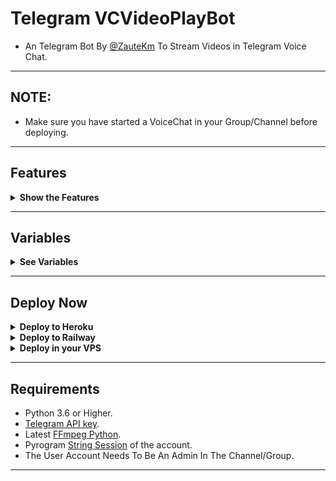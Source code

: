 # Telegram VCVideoPlayBot

- An Telegram Bot By [@ZauteKm](https://t.me/ZauteKm) To Stream Videos in Telegram Voice Chat.

---

## NOTE:

- Make sure you have started a VoiceChat in your Group/Channel before deploying.

---

## Features

<details>
  <summary><b>Show the Features</b></summary>
<br/>

- Playlist, queue.
- Supports Video Recording.
- Supports Scheduling voicechats.
- Cool UI for controling the player.
- Customizabe to audio or video.
- Custom quality for video chats.
- Supports Play from Youtube Playlist.
- Change VoiceChat title to current playing song name.
- Supports Live streaming from youtube
- Play from telegram file supported.
- Starts Radio after if no songs in playlist.
- Automatic restart even if heroku restarts. (Configurable)
- Support exporting and importing playlist.

</details>

---

## Variables
<details>
  <summary><b>See Variables</b></summary>
<br/>

<b>Mandatory Vars</b>
1. `API_ID` : Get From [my.telegram.org](https://my.telegram.org/)
2. `API_HASH` : Get from [my.telegram.org](https://my.telegram.org)
3. `BOT_TOKEN` : [@Botfather](https://telegram.dog/BotFather)
4. `SESSION_STRING` : Generate From here [![GenerateStringName](https://img.shields.io/badge/repl.it-generateStringName-yellowgreen)](https://replit.com/@ZauteKm/GenerateStringSession)
5. `CHAT` : ID of Channel/Group where the bot plays Music.

<b>Recommended Optional Vars</b>
1. `DATABASE_URI`: MongoDB database Url, get from [mongodb](https://cloud.mongodb.com). This is an optional var, but it is recomonded to use this to experiance the full features.
2. `HEROKU_API_KEY`: Your heroku api key. Get one from [here](https://dashboard.heroku.com/account/applications/authorizations/new)
3. `HEROKU_APP_NAME`: Your heroku apps name.

<b>Optional Vars</b>
1. `LOG_GROUP` : Group to send Playlist, if CHAT is a Group()
2. `ADMINS` : ID of users who can use admin commands.
3. `STARTUP_STREAM` : This will be streamed on startups and restarts of bot. You can use either any STREAM_URL or a direct link of any video or a Youtube Live link. You can also use YouTube Playlist.Find a Telegram Link for your playlist from [PlayList Dumb](https://telegram.dog/DumpPlaylist) or get a PlayList from [PlayList Extract](https://telegram.dog/GetAPlaylistbot). The PlayList link should in form `https://t.me/DumpPlaylist/xxx`.
4. `REPLY_MESSAGE` : A reply to those who message the USER account in PM. Leave it blank if you do not need this feature. (Configurable through bot if mongodb added.)
5. `ADMIN_ONLY` : Pass `True` If you want to make /play command only for admins of `CHAT`. By default /play is available for all.(Configurable through bot if mongodb added.)
6. `DATABASE_NAME`: Database name for your mongodb database.
7. `SHUFFLE` : Make it `False` if you dont want to shuffle playlists. (Configurable through bot if mongodb added.)
8. `EDIT_TITLE` : Make it `False` if you do not want the bot to edit video chat title according to playing song. (Configurable through bot if mongodb added.)
9. `RECORDING_DUMP` : A Channel ID with the USER account as admin, to dump video chat recordings.
10. `RECORDING_TITLE`: A custom title for your videochat recordings.
11. `TIME_ZONE` : Time Zone of your country, by default IST
12. `IS_VIDEO_RECORD` : Make it `False` if you do not want to record video, and only audio will be recorded.(Configurable through bot if mongodb added.)
13. `IS_LOOP` ; Make it `False` if you do not want 24 / 7 Video Chat. (Configurable through bot if mongodb added.)
14. `IS_VIDEO` : Make it `False` if you want to use the player as a musicplayer without video. (Configurable through bot if mongodb added.)
15. `PORTRAIT`: Make it `True` if you want the video recording in portrait mode. (Configurable through bot if mongodb added.)
16. `DELAY` : Choose the time limit for commands deletion. 10 sec by default.
18. `QUALITY` : Customize the quality of video chat, use one of `high`, `medium`, `low` . 
19. `BITRATE` : Bitrate of audio (Not recommended to change).
20. `FPS` : Fps of video to be played (Not recommended to change.)

</details>

---

## Deploy Now

<details><summary><b>Deploy to Heroku</b></summary>
<p>
<br>
<a href="https://heroku.com/deploy?template=https://github.com/Kongar123/VCPlayerBot">
  <img src="https://www.herokucdn.com/deploy/button.svg" alt="Deploy">
</a>
</p>
</details>

<details>
  <summary><b>Deploy to Railway</b></summary>
<br/>

<p align="left">
<a href="https://railway.app/new/template?template=https%3A%2F%2Fgithub.com%2FZauteKm%2FVCPlayerBot"
">
     <img height="30px" src="https://railway.app/button.svg">
  </a>
</p>

</a>
</p>

</details>

<details>
  <summary><b>Deploy in your VPS</b></summary>
<br/>

```sh
$ git clone https://github.com/ZauteKm/VCPlayerBot.git
$ cd VCPlayerBot
$ sudo apt-get install python3-pip ffmpeg
$ pip3 install -U pip
$ pip3 install -U -r requirements.txt
# <Create Variables appropriately (.env [optional])>
$ python3 main.py
```

</details>

---

## Requirements
- Python 3.6 or Higher.
- [Telegram API key](https://docs.pyrogram.org/intro/quickstart#enjoy-the-api).
- Latest [FFmpeg Python](https://www.ffmpeg.org/).
- Pyrogram [String Session](https://replit.com/@ZauteKm/GenerateStringSession) of the account.
- The User Account Needs To Be An Admin In The Channel/Group.

---
